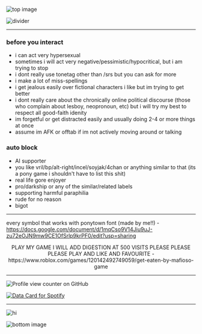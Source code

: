 ![top image](https://i.ibb.co/XfCWr4zb/Untitled140-20250725193750.png)


![divider](https://i.ibb.co/DP90YJFZ/tumblr-f698d579634b29c9011e4b253ec063e2-dc5480ef-1280-1.png)


------

### before you interact 
- i can act very hypersexual
- sometimes i will act very negative/pessimistic/hypocritical, but i am trying to stop
- i dont really use tonetag other than /srs but you can ask for more
- i make a lot of miss-spellings
- i get jealous easily over fictional characters i like but im trying to get better
- i dont really care about the chronically online political discourse (those who complain about lesboy, neopronoun, etc) but i will try my best to respect all good-faith idenity
- im forgetful or get distracted easily and usually doing 2-4 or more things at once
- assume im AFK or offtab if im not actively moving around or talking

### auto block
- AI supporter
- you like vril/bp/alt-right/incel/soyjak/4chan or anything similar to that (its a pony game i shouldn't have to list this shit)
- real life gore enjoyer
- pro/darkship or any of the similar/related labels
- supporting harmful paraphilia
- rude for no reason
- bigot

-------



every symbol that works with ponytown font (made by me!!) -
https://docs.google.com/document/d/1mqCso9V14Jiu9uJ-zu72eOJN9mw9CE1OfSrlp9krPF0/edit?usp=sharing

<center>PLAY MY GAME I WILL ADD DIGESTION AT 500 VISITS PLEASE PLEASE PLEASE PLAY AND LIKE AND FAVOURITE - https://www.roblox.com/games/120142492749059/get-eaten-by-mafioso-game </center>

------

![Profile view counter on GitHub](https://komarev.com/ghpvc/?username=eveleen-evee&color=yellow&style=plastic)


<a href="https://data-card-for-spotify.herokuapp.com/card?user_id=93zfsqwee1tjbz41m8p5s44qz">
  <img src="https://data-card-for-spotify.herokuapp.com/api/card?user_id=93zfsqwee1tjbz41m8p5s44qz&show_border=1&hide_title=1" alt="Data Card for Spotify">
</a>

-------

![hi](https://i.ibb.co/HTdsDVyn/tumblr-7e274d2ec6d9e532884fe8afaec8f42f-08d8a0e2-1280-1.png)


![bottom image](https://i.ibb.co/4RvG0cF0/ffffferfggnhrertfg.png)
